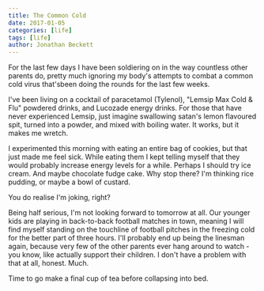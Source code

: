 ```yaml
---
title: The Common Cold
date: 2017-01-05
categories: [life]
tags: [life]
author: Jonathan Beckett
---
```


For the last few days I have been soldiering on in the way countless other parents do, pretty much ignoring my body's attempts to combat a common cold virus that'sbeen doing the rounds for the last few weeks.

I've been living on a cocktail of paracetamol (Tylenol), "Lemsip Max Cold & Flu" powdered drinks, and Lucozade energy drinks. For those that have never experienced Lemsip, just imagine swallowing satan's lemon flavoured spit, turned into a powder, and mixed with boiling water. It works, but it makes me wretch.

I experimented this morning with eating an entire bag of cookies, but that just made me feel sick. While eating them I kept telling myself that they would probably increase energy levels for a while. Perhaps I should try ice cream. And maybe chocolate fudge cake. Why stop there? I'm thinking rice pudding, or maybe a bowl of custard.

You do realise I'm joking, right?

Being half serious, I'm not looking forward to tomorrow at all. Our younger kids are playing in back-to-back football matches in town, meaning I will find myself standing on the touchline of football pitches in the freezing cold for the better part of three hours. I'll probably end up being the linesman again, because very few of the other parents ever hang around to watch - you know, like actually support their children. I don't have a problem with that at all, honest. Much.

Time to go make a final cup of tea before collapsing into bed.
